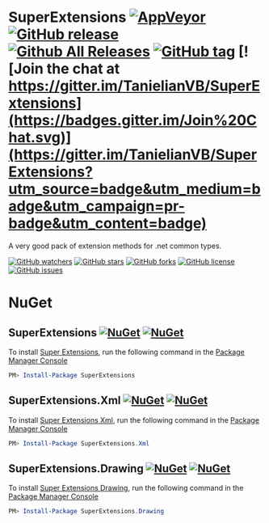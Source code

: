 # SuperExtensions [![AppVeyor](https://ci.appveyor.com/api/projects/status/github/TanielianVB/SuperExtensions?svg=true)](https://ci.appveyor.com/project/TanielianVB/superextensions) [![GitHub release](https://img.shields.io/github/release/TanielianVB/SuperExtensions.svg)](https://github.com/TanielianVB/SuperExtensions/releases) [![Github All Releases](https://img.shields.io/github/downloads/TanielianVB/SuperExtensions/total.svg)]() [![GitHub tag](https://img.shields.io/github/tag/TanielianVB/SuperExtensions.svg)](https://github.com/TanielianVB/SuperExtensions/tags) [![Join the chat at https://gitter.im/TanielianVB/SuperExtensions](https://badges.gitter.im/Join%20Chat.svg)](https://gitter.im/TanielianVB/SuperExtensions?utm_source=badge&utm_medium=badge&utm_campaign=pr-badge&utm_content=badge)
A very good pack of extension methods for .net common types.

[![GitHub watchers](https://img.shields.io/github/watchers/TanielianVB/SuperExtensions.svg)](https://github.com/TanielianVB/SuperExtensions/watchers) [![GitHub stars](https://img.shields.io/github/stars/TanielianVB/SuperExtensions.svg)](https://github.com/TanielianVB/SuperExtensions/stargazers) [![GitHub forks](https://img.shields.io/github/forks/TanielianVB/SuperExtensions.svg)](https://github.com/TanielianVB/SuperExtensions/network) [![GitHub license](https://img.shields.io/badge/license-MIT-blue.svg)](https://raw.githubusercontent.com/TanielianVB/SuperExtensions/master/LICENSE) [![GitHub issues](https://img.shields.io/github/issues/TanielianVB/SuperExtensions.svg)](https://github.com/TanielianVB/SuperExtensions/issues)

# NuGet
## SuperExtensions [![NuGet](https://img.shields.io/nuget/v/SuperExtensions.svg)](https://www.nuget.org/packages/SuperExtensions/) [![NuGet](https://img.shields.io/nuget/dt/SuperExtensions.svg)](https://www.nuget.org/packages/SuperExtensions/)
To install [Super Extensions](https://www.nuget.org/packages/SuperExtensions/), run the following command in the [Package Manager Console](http://docs.nuget.org/consume/package-manager-console)
```PowerShell
PM> Install-Package SuperExtensions
```
## SuperExtensions.Xml [![NuGet](https://img.shields.io/nuget/v/SuperExtensions.Xml.svg)](https://www.nuget.org/packages/SuperExtensions.Xml/) [![NuGet](https://img.shields.io/nuget/dt/SuperExtensions.Xml.svg)](https://www.nuget.org/packages/SuperExtensions.Xml/)
To install [Super Extensions Xml](https://www.nuget.org/packages/SuperExtensions.Xml/), run the following command in the [Package Manager Console](http://docs.nuget.org/consume/package-manager-console)
```PowerShell
PM> Install-Package SuperExtensions.Xml
```
## SuperExtensions.Drawing [![NuGet](https://img.shields.io/nuget/v/SuperExtensions.Drawing.svg)](https://www.nuget.org/packages/SuperExtensions.Drawing/) [![NuGet](https://img.shields.io/nuget/dt/SuperExtensions.Drawing.svg)](https://www.nuget.org/packages/SuperExtensions.Drawing/)
To install [Super Extensions Drawing](https://www.nuget.org/packages/SuperExtensions.Drawing/), run the following command in the [Package Manager Console](http://docs.nuget.org/consume/package-manager-console)
```PowerShell
PM> Install-Package SuperExtensions.Drawing
```
